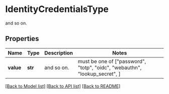 # IdentityCredentialsType

and so on.

## Properties
Name | Type | Description | Notes
------------ | ------------- | ------------- | -------------
**value** | **str** | and so on. |  must be one of ["password", "totp", "oidc", "webauthn", "lookup_secret", ]

[[Back to Model list]](../README.md#documentation-for-models) [[Back to API list]](../README.md#documentation-for-api-endpoints) [[Back to README]](../README.md)


